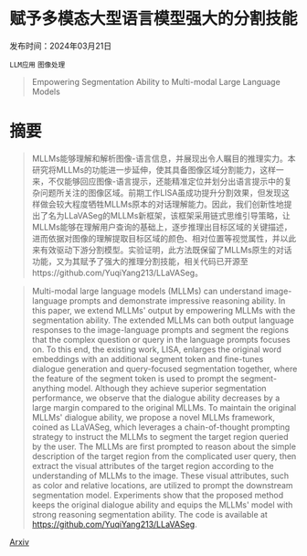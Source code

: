 # 赋予多模态大型语言模型强大的分割技能

发布时间：2024年03月21日

`LLM应用` `图像处理`

> Empowering Segmentation Ability to Multi-modal Large Language Models

# 摘要

> MLLMs能够理解和解析图像-语言信息，并展现出令人瞩目的推理实力。本研究将MLLMs的功能进一步延伸，使其具备图像区域分割能力，这样一来，不仅能够回应图像-语言提示，还能精准定位并划分出语言提示中的复杂问题所关注的图像区域。前期工作LISA虽成功提升分割效果，但发现这样做会较大程度牺牲MLLMs原本的对话理解能力。因此，我们创新性地提出了名为LLaVASeg的MLLMs新框架，该框架采用链式思维引导策略，让MLLMs能够在理解用户查询的基础上，逐步推理出目标区域的关键描述，进而依据对图像的理解提取目标区域的颜色、相对位置等视觉属性，并以此来有效驱动下游分割模型。实验证明，此方法既保留了MLLMs原生的对话功能，又为其赋予了强大的推理分割技能，相关代码已开源至https://github.com/YuqiYang213/LLaVASeg。

> Multi-modal large language models (MLLMs) can understand image-language prompts and demonstrate impressive reasoning ability. In this paper, we extend MLLMs' output by empowering MLLMs with the segmentation ability. The extended MLLMs can both output language responses to the image-language prompts and segment the regions that the complex question or query in the language prompts focuses on. To this end, the existing work, LISA, enlarges the original word embeddings with an additional segment token and fine-tunes dialogue generation and query-focused segmentation together, where the feature of the segment token is used to prompt the segment-anything model. Although they achieve superior segmentation performance, we observe that the dialogue ability decreases by a large margin compared to the original MLLMs. To maintain the original MLLMs' dialogue ability, we propose a novel MLLMs framework, coined as LLaVASeg, which leverages a chain-of-thought prompting strategy to instruct the MLLMs to segment the target region queried by the user. The MLLMs are first prompted to reason about the simple description of the target region from the complicated user query, then extract the visual attributes of the target region according to the understanding of MLLMs to the image. These visual attributes, such as color and relative locations, are utilized to prompt the downstream segmentation model. Experiments show that the proposed method keeps the original dialogue ability and equips the MLLMs' model with strong reasoning segmentation ability. The code is available at https://github.com/YuqiYang213/LLaVASeg.

[Arxiv](https://arxiv.org/abs/2403.14141)